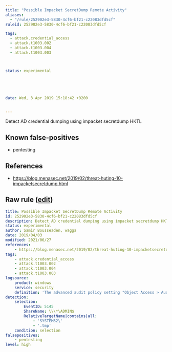 ```yaml
---
title: "Possible Impacket SecretDump Remote Activity"
aliases:
  - "/rule/252902e3-5830-4cf6-bf21-c22083dfd5cf"
ruleid: 252902e3-5830-4cf6-bf21-c22083dfd5cf

tags:
  - attack.credential_access
  - attack.t1003.002
  - attack.t1003.004
  - attack.t1003.003



status: experimental





date: Wed, 3 Apr 2019 15:18:42 +0200


---
```


Detect AD credential dumping using impacket secretdump HKTL

<!--more-->


## Known false-positives

* pentesting



## References

* https://blog.menasec.net/2019/02/threat-huting-10-impacketsecretdump.html


## Raw rule ([edit](https://github.com/SigmaHQ/sigma/edit/master/rules/windows/builtin/security/win_impacket_secretdump.yml))
```yaml
title: Possible Impacket SecretDump Remote Activity
id: 252902e3-5830-4cf6-bf21-c22083dfd5cf
description: Detect AD credential dumping using impacket secretdump HKTL
status: experimental
author: Samir Bousseaden, wagga
date: 2019/04/03
modified: 2021/06/27
references:
    - https://blog.menasec.net/2019/02/threat-huting-10-impacketsecretdump.html
tags:
    - attack.credential_access
    - attack.t1003.002
    - attack.t1003.004
    - attack.t1003.003
logsource:
    product: windows
    service: security
    definition: 'The advanced audit policy setting "Object Access > Audit Detailed File Share" must be configured for Success/Failure'
detection:
    selection:
        EventID: 5145
        ShareName: \\\*\ADMIN$
        RelativeTargetName|contains|all: 
            - 'SYSTEM32\'
            - '.tmp'
    condition: selection
falsepositives:
    - pentesting
level: high

```
